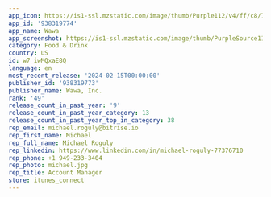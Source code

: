 ```yaml
---
app_icon: https://is1-ssl.mzstatic.com/image/thumb/Purple112/v4/ff/c8/76/ffc87698-bc47-f0a5-3b84-f07e26facaac/AppIcon-1x_U007emarketing-0-10-0-85-220.png/1024x1024bb.png
app_id: '938319774'
app_name: Wawa
app_screenshot: https://is1-ssl.mzstatic.com/image/thumb/PurpleSource116/v4/49/11/69/49116902-a9f9-7ab1-6149-07602f7cf1a0/0a5420a7-3f12-480d-8ee9-a62dd0ee17b9_1242x2688_Screen_1.jpg/1242x2688bb.png
category: Food & Drink
country: US
id: w7_iwMQxaE8Q
language: en
most_recent_release: '2024-02-15T00:00:00'
publisher_id: '938319773'
publisher_name: Wawa, Inc.
rank: '49'
release_count_in_past_year: '9'
release_count_in_past_year_category: 13
release_count_in_past_year_top_in_category: 38
rep_email: michael.roguly@bitrise.io
rep_first_name: Michael
rep_full_name: Michael Roguly
rep_linkedin: https://www.linkedin.com/in/michael-roguly-77376710
rep_phone: +1 949-233-3404
rep_photo: michael.jpg
rep_title: Account Manager
store: itunes_connect
---
```

